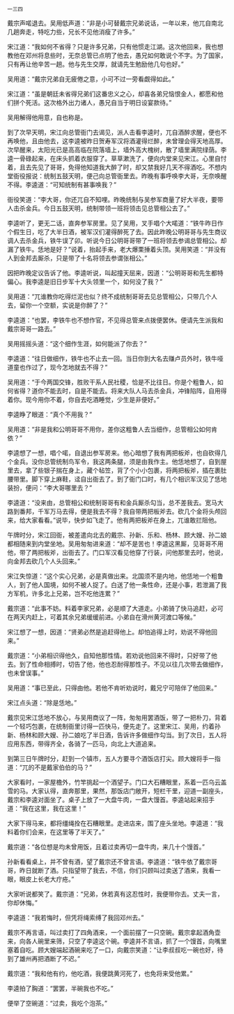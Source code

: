     一三四 

   戴宗声喏退去。吴用低声道：“非是小可替戴宗兄弟说话，一年以来，他兀自南北几趟奔走，特吃力些，兄长不见他消瘦了许多。”

   宋江道：“我如何不省得？只是许多兄弟，只有他惯走江湖。这次他回来，我也想教他在邓州将息些时，无奈总管已点明了他去，愚兄如何敢说个不字。为了国家，只有再让他辛苦一趟。他与先生交厚，就请先生勉励他几句也好。”

   吴用道：“戴宗兄弟自无疲倦之意，小可不过一旁看觑得如此。”

   宋江道：“虽是朝廷未省得兄弟们这番忠义之心，却喜各弟兄恼恨金人，都愿和他们拼个死活。这次格外出力诸人，愚兄自当于明日设宴款待。”

   吴用解得他用意，自也称是。

   到了次早天明，宋江向总管衙门去谒见，派人击看李逵时，兀自酒醉求醒，便也不再唤他，且由他去，这李逵被昨日贺寿军汉将酒灌得烂醉，未曾理会得天地高厚。次早醒来，太阳光已是高高临在院落墙上，墙外高大槐树，散了墙里满院绿荫。李逵一骨碌起来，在床头抓着衣服穿了。草草漱洗了，便向内堂来见宋江。心里自忖着，且去先见了哥哥，免得他知道我大醉了时，却又禁我好几天不得酒吃。不想内堂衙役报说：统制五鼓天明，便己向总管衙里去。昨晚有事呼唤李大哥，无奈唤醒不得。李逵道：“可知统制有甚事唤我？”

   衙役笑道：“李大哥，你还兀自不知哩。昨晚统制与吴参军商量了好大半夜，要带人击杀金兵。今日五鼓天明，统制带领一班将领击见总管相公去了。”

   李逵听了，更无二话，直奔参军房里。见了吴用，叉手唱个大喏道：“铁牛昨日作个假生日，吃了大半日酒，被军汉们灌得醉死了去。因此昨晚公明哥哥与先生商议调人去杀金兵，铁牛误了卯。听说今日公明哥哥带了一班将领去参谒总管相公。却漏了铁牛。恁地是好？”说着，抬起手来，老大爆栗捶着头顶。吴用笑道：“并没有人到金邦去厮杀，只是带了十名将领去参谓张相公。”

   因把昨晚定议告诉了他。李逵听说，叫起撞天屈来，因道：“公明哥哥和先生都特偏心。我李逵是旧日步军十大头领里一个，如何没了我？”

   吴用道：“兀谁教你吃得烂泥也似？终不成统制哥哥去见总管相公，只带几个人去，留你一个空额，实说是你醉了？”

   李逵道：“也罢，李铁牛也不想作官，不见得总管来点拨便罢休。便请先生派我和戴宗哥哥一路去。”

   吴用摇摇头道：“这个细作生涯，如何能派了你去？”

   李逵道：“往日做细作，铁牛也不止去一回。当日你到大名去赚卢员外时，铁牛哑道童也作过了，现今怎地就去不得？”

   吴用道：“于今两国交锋，胜败干系人民社稷，恰是不比往日。你是个粗鲁人，如何省得？道你不能去时，自是不能去。将来大队人马去杀金兵，冲锋陷阵，自用得着你。现今用你不着，你自去吃酒睡觉，少生是非便好。”

   李逵睁了眼道：“真个不用我？”

   吴用道：“非是我和公明哥哥不用你，差你这粗鲁人去当细作，总管相公如何肯依？”

   李逵想了一想，唱个喏，自退出参军房来。他心暗想了我有两把板斧，也自砍得几个金兵。没你总管统制鸟军令，我这两条腿，须是由我作主。他恁地想了，自到屋里去，拿了些银子揣在身上，藏个毡笠，背了个小小包裹，将两把板斧，插在裹肚腰带里。脚下穿上麻鞋，迳自出衙去了。到了衙门口时，有几个相识军汉见了恁地装扮，便问：“李大哥哪里去？”

   李逵道：“没来由，总管相公和统制哥哥有和金兵厮杀勾当，总不差我去。宽马大路到番邦，千军万马去得，便是我去不得？我自带两把板斧去。砍几个金将头颅回来，给大家看看。”说毕，快步如飞走了。他有两把板斧在身上，兀谁敢拦阻他。

   午牌时分，宋江回衙，被差遣向北去的戴宗、孙新、乐和、杨林、顾大嫂、孙二娘都相随来到内堂坐地。吴用匆匆进来道：“却不是苦也！李逵这黑厮，见哥哥不用他，带了两把板斧，出衙去了。门口军汉看见他穿了行装，问他那里去时，他说，向金邦去砍几个人头回来。”

   宋江失惊道：“这个实心兄弟，必是真做出来。北国须不是内地，他恁地一个粗鲁人，到了他人国境，如何不被人捉了。白送了他一条性命，还是小事，若泄漏了我方军机，许多北上兄弟，岂不吃他连累？”

   戴宗道：“此事不妨。料着李家兄弟，必是顺了大道走。小弟骑了快马追赶，必可在两天内赶上，可着其余兄弟缓缓前进。小弟自在滑州黄河渡口等候。”

   宋江想了一想，因道：“贤弟必然是追赶得他上。却怕追得上时，劝说不得他回来。”

   戴宗道：“小弟相识得他久，自知他那性情。若劝说他回来不得时，只好带了他去。到了性命相搏时，切告了他，他也忍耐得那性子。不见以往几次带去做细作，也未曾误事。”

   吴用道：“事已至此，只得由他。若他不肯听劝说时，戴兄宁可陪伴了他回来。”

   宋江点头道：“除是恁地。”

   戴宗见宋江恁地不放心，与吴用商议了一阵，匆匆用罢酒饭，带了一把朴刀，背着一个轻巧包裹，在统制衙里讨得一匹快马，便先走了。这里宋江、吴用，约着孙新、杨林和顾大嫂、孙二娘吃了半日酒，告诉许多做细作勾当。到了次日，五人将应用东西，带得齐全，各骑了一匹马，向北上大道追来。

   到第三日午牌时分，赶到一个镇市，五人方要寻个酒饭店打尖。顾大嫂将手一指道：“兀的不是戴家伯伯的马？”

   大家看时，一家屋檐外，竹竿挑起一个酒望子。门口大石糟眼里，系着一匹乌云盖雪的马。大家认得，直奔那里，果然，那饭店门敞开，短栏干里，迎道一副座头，戴宗和李逵对面坐了。桌子上放了一大盘牛肉，一盘大馒首。李逵站起来招手道：“我在这里，我在这里！”

   大家下得马来，都将缰绳拴在石糟眼里。走进店来，围了座头坐地。李逵道：“我料着你们会来，在这里等了半天了。”

   戴宗道：“各位想是均未曾用饭，且着过卖再切一盘牛肉，来几十个馒首。”

   孙新看看桌上，并不曾有酒，望了戴宗还不曾言语。李逵道：“铁牛依了戴宗哥哥，昨日就断了酒。只指望带了我去，不信，你们只顾叫过卖送了酒来，我看一眼，眼皮上长老大疔疮。”

   大家听说都笑了。戴宗道：“兄弟，休若真有这忍性时，我便带你去。丈夫一言，你却休悔。”

   李逵道：“我若悔时，但凭将绳索缚了我回邓州去。”

   戴宗不再言语，叫过卖打了四角酒来，一个面前摆了一只空碗。戴宗拿起酒角壶来，向各人碗里来筛，只空了李逵这个碗。李逵并不言语，抓了一个馒首，向嘴里塞着自吃。顾大嫂端起酒碗来吃了一口，向戴宗笑道：“让李叔叔吃一碗也好，待到了雄州再把酒断了不迟。”

   戴宗道：“我和他有约，他吃酒，我便跳黄河死了，也免将来受他累。”

   李逵拍了胸道：“罢罢，半碗我也不吃。”

   便举了空碗道：“过卖，我吃个泡茶。”

